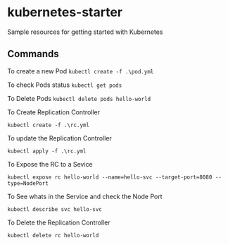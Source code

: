 # kubernetes-starter
Sample resources for getting started with Kubernetes
## Commands
To create  a new Pod
`kubectl create -f .\pod.yml`

To check Pods status
`kubectl get pods`

To Delete Pods
`kubectl delete pods hello-world`


To Create Replication Controller

`kubectl create -f .\rc.yml`

To update the Replication Controller

`kubectl apply -f .\rc.yml`


To Expose the RC to a Sevice 

 `kubectl expose rc hello-world --name=hello-svc --target-port=8080 --type=NodePort`
 
 To See whats in the Service and check the Node Port
 
 `kubectl describe svc hello-svc`
 
 To Delete the Replication Controller
   
 `kubectl delete rc hello-world`

 


